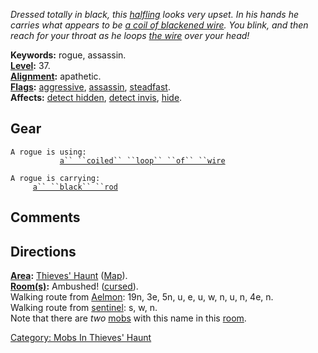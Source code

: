 *Dressed totally in black, this [halfling](Halflings.md "wikilink")
looks very upset. In his hands he carries what appears to be [a coil of
blackened wire](Coiled_Loop_Of_Wire.md "wikilink"). You blink, and then
reach for your throat as he loops [the
wire](Coiled_Loop_Of_Wire.md "wikilink") over your head!*

**Keywords:** rogue, assassin.  
**[Level](Level.md "wikilink"):** 37.  
**[Alignment](Alignment.md "wikilink"):** apathetic.  
**[Flags](:Category:_Mob_Types.md "wikilink"):**
[aggressive](Aggressive_Mobs.md "wikilink"),
[assassin](Assassin_Mobs.md "wikilink"),
[steadfast](Sentinel_Mobs.md "wikilink").  
**Affects:** [detect hidden](Detect_Hidden.md "wikilink"), [detect
invis](Detect_Invis.md "wikilink"), [hide](Hide.md "wikilink").  

## Gear

`A rogue is using:`  
<wielded>`           `[`a`` ``coiled`` ``loop`` ``of`` ``wire`](Coiled_Loop_Of_Wire.md "wikilink")

`A rogue is carrying:`  
`     `[`a`` ``black`` ``rod`](Black_Rod.md "wikilink")

## Comments

## Directions

**[Area](:Category:_Areas.md "wikilink"):** [Thieves'
Haunt](:Category:_Thieves'_Haunt.md "wikilink")
([Map](Thieves'_Haunt_Map.md "wikilink")).  
**[Room(s)](:Category:_Rooms.md "wikilink"):** Ambushed!
([cursed](Cursed_Rooms.md "wikilink")).  
Walking route from [Aelmon](Aelmon.md "wikilink"): 19n, 3e, 5n, u, e, u,
w, n, u, n, 4e, n.  
Walking route from [sentinel](Sentinel.md "wikilink"): s, w, n.  
Note that there are *two* [mobs](:Category:_Mobs.md "wikilink") with
this name in this [room](:Category:_Rooms.md "wikilink").

[Category: Mobs In Thieves'
Haunt](Category:_Mobs_In_Thieves'_Haunt "wikilink")
